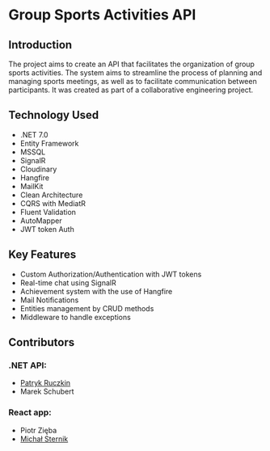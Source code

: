 # Group Sports Activities API

## Introduction
The project aims to create an API that facilitates the organization of group sports activities. The system aims to streamline the process of planning and managing sports meetings, as well as to facilitate communication between participants. It was created as part of a collaborative engineering project.

## Technology Used
- .NET 7.0
- Entity Framework
- MSSQL
- SignalR
- Cloudinary
- Hangfire
- MailKit
- Clean Architecture
- CQRS with MediatR
- Fluent Validation
- AutoMapper
- JWT token Auth

## Key Features
- Custom Authorization/Authentication with JWT tokens
- Real-time chat using SignalR
- Achievement system with the use of Hangfire
- Mail Notifications
- Entities management by CRUD methods
- Middleware to handle exceptions

## Contributors

### .NET API:
- [Patryk Ruczkin](https://github.com/pdruczkin)
- Marek Schubert

### React app:
- Piotr Zięba
- [Michał Sternik](https://github.com/michal-sternik)

